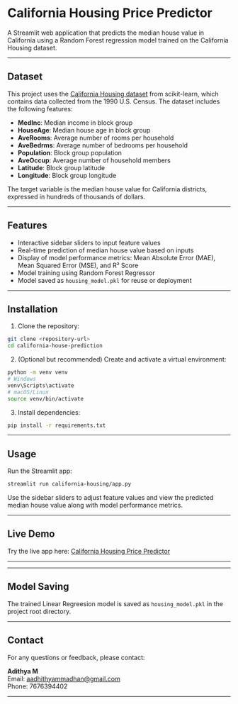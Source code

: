 # California Housing Price Predictor

A Streamlit web application that predicts the median house value in California using a Random Forest regression model trained on the California Housing dataset.

---

## Dataset

This project uses the [California Housing dataset](https://scikit-learn.org/stable/modules/generated/sklearn.datasets.fetch_california_housing.html) from scikit-learn, which contains data collected from the 1990 U.S. Census. The dataset includes the following features:

- **MedInc**: Median income in block group
- **HouseAge**: Median house age in block group
- **AveRooms**: Average number of rooms per household
- **AveBedrms**: Average number of bedrooms per household
- **Population**: Block group population
- **AveOccup**: Average number of household members
- **Latitude**: Block group latitude
- **Longitude**: Block group longitude

The target variable is the median house value for California districts, expressed in hundreds of thousands of dollars.

---

## Features

- Interactive sidebar sliders to input feature values
- Real-time prediction of median house value based on inputs
- Display of model performance metrics: Mean Absolute Error (MAE), Mean Squared Error (MSE), and R² Score
- Model training using Random Forest Regressor
- Model saved as `housing_model.pkl` for reuse or deployment

---

## Installation

1. Clone the repository:

```bash
git clone <repository-url>
cd california-house-prediction
```

2. (Optional but recommended) Create and activate a virtual environment:

```bash
python -m venv venv
# Windows
venv\Scripts\activate
# macOS/Linux
source venv/bin/activate
```

3. Install dependencies:

```bash
pip install -r requirements.txt
```

---

## Usage

Run the Streamlit app:

```bash
streamlit run california-housing/app.py
```

Use the sidebar sliders to adjust feature values and view the predicted median house value along with model performance metrics.

---

## Live Demo

Try the live app here: [California Housing Price Predictor](https://california-housing-predictor-wjyjpoxgxdqrkcj5xmghzl.streamlit.app/)

---


---

## Model Saving

The trained Linear Regreesion model is saved as `housing_model.pkl` in the project root directory.

---

## Contact

For any questions or feedback, please contact:

**Adithya M**  
Email: aadhithyammadhan@gmail.com  
Phone: 7676394402

---


